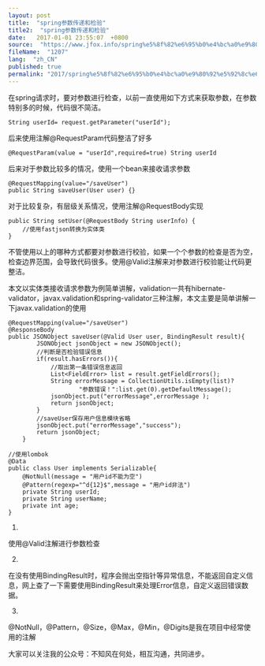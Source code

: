 ```yaml
---
layout: post
title:  "spring参数传递和检验"
title2:  "spring参数传递和检验"
date:   2017-01-01 23:55:07  +0800
source:  "https://www.jfox.info/spring%e5%8f%82%e6%95%b0%e4%bc%a0%e9%80%92%e5%92%8c%e6%a3%80%e9%aa%8c.html"
fileName:  "1207"
lang:  "zh_CN"
published: true
permalink: "2017/spring%e5%8f%82%e6%95%b0%e4%bc%a0%e9%80%92%e5%92%8c%e6%a3%80%e9%aa%8c.html"
---
```


在spring请求时，要对参数进行检查，以前一直使用如下方式来获取参数，在参数特别多的时候，代码很不简洁。

    String userId= request.getParameter("userId");

后来使用注解@RequestParam代码整洁了好多

    @RequestParam(value = "userId",required=true) String userId

后来对于参数比较多的情况，使用一个bean来接收请求参数

    @RequestMapping(value="/saveUser")
    public String saveUser(User user) {}

对于比较复杂，有层级关系情况，使用注解@RequestBody实现

    public String setUser(@RequestBody String userInfo) {
        //使用fastjson转换为实体类
    }

不管使用以上的哪种方式都要对参数进行校验，如果一个个参数的检查是否为空，检查边界范围，会导致代码很多。使用@Valid注解来对参数进行校验能让代码更整洁。

本文以实体类接收请求参数为例简单讲解，validation一共有hibernate-validator，javax.validation和spring-validator三种注解，本文主要是简单讲解一下javax.validation的使用

    @RequestMapping(value="/saveUser")
    @ResponseBody
    public JSONObject saveUser(@Valid User user, BindingResult result){
            JSONObject jsonObject = new JSONObject();
            //判断是否检验错误信息
            if(result.hasErrors()){
                //取出第一条错误信息返回
                List<FieldError> list = result.getFieldErrors();
                String errorMessage = CollectionUtils.isEmpty(list)?
                        "参数错误！":list.get(0).getDefaultMessage();
                jsonObject.put("errorMessage",errorMessage );
                return jsonObject;
            }
            //saveUser保存用户信息模块省略
            jsonObject.put("errorMessage","success");
            return jsonObject;
        }

    //使用lombok
    @Data
    public class User implements Serializable{
        @NotNull(message = "用户id不能为空")
        @Pattern(regexp="^d{12}$",message = "用户id非法")
        private String userId;
        private String userName;
        private int age;
    }

1. 
使用@Valid注解进行参数检查

2. 
在没有使用BindingResult时，程序会抛出空指针等异常信息，不能返回自定义信息，网上查了一下需要使用BindingResult来处理Error信息，自定义返回错误数据。

3. 
@NotNull，@Pattern，@Size，@Max，@Min，@Digits是我在项目中经常使用的注解

大家可以关注我的公众号：不知风在何处，相互沟通，共同进步。
